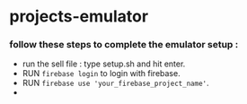 # projects-emulator

### follow these steps to complete the emulator setup :
- run the sell file : type setup.sh and hit enter.
- RUN `firebase login` to login with firebase.
- RUN `firebase use 'your_firebase_project_name'`.
- 
  
  

